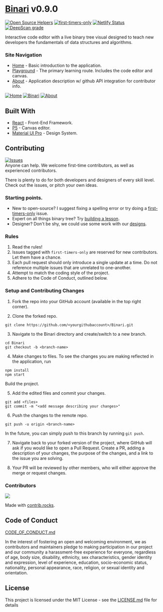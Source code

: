 # [Binari](https://binari.dev) v0.9.0

[![Open Source Helpers](https://www.codetriage.com/brandonarmand/binari/badges/users.svg)](https://www.codetriage.com/brandonarmand/binari)
[![first-timers-only](https://img.shields.io/badge/first--timers--only-friendly-blue.svg?style=flat-square)](https://www.firsttimersonly.com/)
[![Netlify Status](https://api.netlify.com/api/v1/badges/bc927965-8d4c-490b-b2cf-44d05c36b24e/deploy-status)](https://app.netlify.com/sites/binari/deploys)
[![DeepScan grade](https://deepscan.io/api/teams/7989/projects/10120/branches/136074/badge/grade.svg)](https://deepscan.io/dashboard#view=project&tid=7989&pid=10120&bid=136074)

Interactive code editor with a live binary tree visual designed to teach new developers the fundamentals of data structures and algorithms.

### Site Navigation

* [Home](https://binari.dev) - Basic introduction to the application.
* [Playground](https://binari.dev/playground) - The primary learning route. Includes the code editor and canvas.
* [About](https://binari.dev/about) - Application description w/ github API integration for contributor info.

[![Home](https://user-images.githubusercontent.com/27185256/205257676-b8e4eea5-f5a3-414f-b200-942d1ee53a30.png)](https://binari.dev/)
[![Binari](https://user-images.githubusercontent.com/27185256/205258584-61bcd4a3-e025-4338-bcc2-fcad0fcfd4af.png)](https://binari.dev/playground)
[![About](https://user-images.githubusercontent.com/27185256/205262044-a001f03a-3284-4ef0-9689-6d118e5b0e1f.png)](https://binari.dev/playground)

## Built With

* [React](https://reactjs.org) - Front-End Framework.
* [P5](https://p5js.org) - Canvas editor.
* [Material UI Pro](https://demos.creative-tim.com/material-dashboard-pro-react/#/documentation/tutorial) - Design System.

## Contributing
[![Issues](https://img.shields.io/github/issues-raw/brandonarmand/binari?maxAge=25000)](https://github.com/brandonarmand/binari/issues)  
Anyone can help. We welcome first-time contributors, as well as experienced contributors.

There is plenty to do for both developers and designers of every skill level. Check out the issues, or pitch your own ideas.

### Starting points.
- New to open-source? I suggest fixing a spelling error or try doing a [first-timers-only](https://github.com/BrandonArmand/Binari/issues?q=is%3Aissue+is%3Aopen+label%3Afirst-timers-only) issue.
- Expert on all things binary tree? Try [building a lesson](https://github.com/BrandonArmand/Binari/issues/8).
- Designer? Don't be shy, we could use some work with our [designs](https://github.com/BrandonArmand/Binari/issues/7).

### Rules
1. Read the rules!
2. Issues tagged with `first-timers-only` are reserved for new contributors. Let them have a chance.
3. Each pull request should only introduce a single update at a time. Do not reference multiple issues that are unrelated to one-another.
4. Attempt to match the coding style of the project.
5. Adhere to the Code of Conduct, outlined below.

### Setup and Contributing Changes
1) Fork the repo into your GitHub account (available in the top right corner).

2) Clone the forked repo.
```
git clone https://github.com/<yourgithubaccount>/Binari.git
```

3) Navigate to the Binari directory and create/switch to a new branch.
```
cd Binari
git checkout -b <branch-name>
```

4) Make changes to files. To see the changes you are making reflected in the application, run
```
npm install
npm start
```
Build the project.

5) Add the edited files and commit your changes.
```
git add <files>
git commit -m "<add message describing your changes>"
```

6) Push the changes to the remote repo.
```
git push -u origin <branch-name>
```
In the future, you can simply push to this branch by running `git push`.

7) Navigate back to your forked version of the project, where GitHub will ask if you would like to open a Pull Request. Create a PR, adding a description of your changes, the purpose of the changes, and a link to the issue you are solving.

8) Your PR will be reviewed by other members, who will either approve the merge or request changes.

### Contributors

<a href="https://github.com/BrandonArmand/Binari/graphs/contributors">
  <img src="https://contrib.rocks/image?repo=BrandonArmand/Binari" />
</a>

Made with [contrib.rocks](https://contrib.rocks).

## Code of Conduct

[CODE_OF_CONDUCT.md](CODE_OF_CONDUCT.md)

In the interest of fostering an open and welcoming environment, we as
contributors and maintainers pledge to making participation in our project and
our community a harassment-free experience for everyone, regardless of age, body
size, disability, ethnicity, sex characteristics, gender identity and expression,
level of experience, education, socio-economic status, nationality, personal
appearance, race, religion, or sexual identity and orientation.

## License

This project is licensed under the MIT License - see the [LICENSE.md](LICENSE.md) file for details
